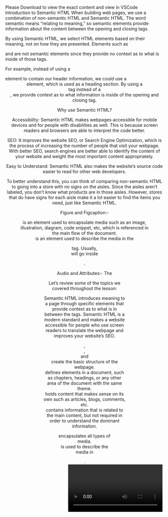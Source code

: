 Please Download to view the exact content and view in VSCode
Introduction to Semantic HTML
When building web pages, we use a combination of non-semantic HTML and Semantic HTML. The word semantic means “relating to meaning,” so semantic elements provide information about the content between the opening and closing tags.

By using Semantic HTML, we select HTML elements based on their meaning, not on how they are presented. Elements such as <div> and <span> are not semantic elements since they provide no context as to what is inside of those tags.

For example, instead of using a <div> element to contain our header information, we could use a <header> element, which is used as a heading section. By using a <header> tag instead of a <div>, we provide context as to what information is inside of the opening and closing tag.

Why use Semantic HTML?

Accessibility: Semantic HTML makes webpages accessible for mobile devices and for people with disabilities as well. This is because screen readers and browsers are able to interpret the code better.

SEO: It improves the website SEO, or Search Engine Optimization, which is the process of increasing the number of people that visit your webpage. With better SEO, search engines are better able to identify the content of your website and weight the most important content appropriately.

Easy to Understand: Semantic HTML also makes the website’s source code easier to read for other web developers.

To better understand this, you can think of comparing non-semantic HTML to going into a store with no signs on the aisles. Since the aisles aren’t labeled, you don’t know what products are in those aisles. However, stores that do have signs for each aisle make it a lot easier to find the items you need, just like Semantic HTML.


Figure and Figcaption:-
<figure> is an element used to encapsulate media such as an image, illustration, diagram, code snippet, etc, which is referenced in the main flow of the document.
<figcaption> is an element used to describe the media in the <figure> tag. Usually, <figcaption> will go inside <figure>. 

Audio and Attributes:-
The <audio> element is used to embed audio content into a document. Like <video>, <audio> uses src to link the audio source.
      <audio>
        <source controls src="https://content.codecademy.com/courses/SemanticHTML/dogBarking.mp3" type="audio/mp3">
    </audio>
Video and Embed:- By using a <video> element, we can add videos to our website. The <video> element makes it clear that a developer is attempting to display a video to the user.
<video src="coding.mp4" controls>Video not supported</video>
In the code above, a video file named coding.mp4 is being played. The “Video not supported” will only show up if the browser is unable to display the video.
Another tag that can be used to incorporate media content into a page is the <embed> tag, which can embed any media content including videos, audio files, and gifs from an external source. This means that websites that have an embed button have some form of media content that can be added to other websites. The <embed> tag is a self-closing tag, unlike the <video> element.
     <video src="https://content.codecademy.com/courses/SemanticHTML/dog-video.mp4" controls>
      <embed src= "https://content.codecademy.com/courses/SemanticHTML/dog-on-beach.gif">
      </video>

Let’s review some of the topics we covered throughout the lesson:

Semantic HTML introduces meaning to a page through specific elements that provide context as to what is in between the tags.
Semantic HTML is a modern standard and makes a website accessible for people who use screen readers to translate the webpage and improves your website’s SEO.
<header>, <nav> , <main> and <footer> create the basic structure of the webpage.
<section> defines elements in a document, such as chapters, headings, or any other area of the document with the same theme.
<article> holds content that makes sense on its own such as articles, blogs, comments, etc.
<aside> contains information that is related to the main content, but not required in order to understand the dominant information.
<figure> encapsulates all types of media.
<figcaption> is used to describe the media in <figure>.
<video>, <embed>, and <audio> elements are used for media files.
